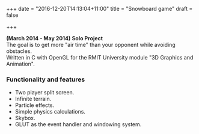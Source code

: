 +++
date = "2016-12-20T14:13:04+11:00"
title = "Snowboard game"
draft = false

+++

**(March 2014 - May 2014)**
**Solo Project**    
The goal is to get more "air time" than your opponent while avoiding obstacles.  
Written in C with OpenGL for the RMIT University module "3D Graphics and Animation".

### Functionality and features

*   Two player split screen.
*   Infinite terrain.
*   Particle effects.
*   Simple physics calculations.
*   Skybox.
*   GLUT as the event handler and windowing system.